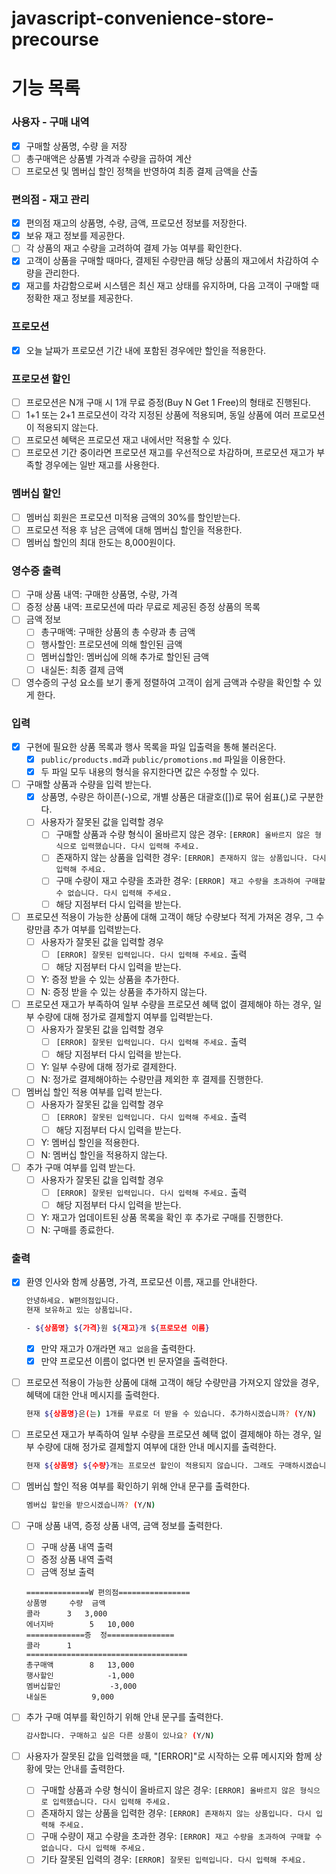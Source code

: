 # javascript-convenience-store-precourse

# 기능 목록
### 사용자 - 구매 내역

- [x]  구매할 상품명, 수량 을 저장
- [ ]  총구매액은 상품별 가격과 수량을 곱하여 계산
- [ ]  프로모션 및 멤버십 할인 정책을 반영하여 최종 결제 금액을 산출

### **편의점 - 재고 관리**

- [x]  편의점 재고의 상품명, 수량, 금액, 프로모션 정보를 저장한다.
- [x]  보유 재고 정보를 제공한다.
- [ ]  각 상품의 재고 수량을 고려하여 결제 가능 여부를 확인한다.
- [x]  고객이 상품을 구매할 때마다, 결제된 수량만큼 해당 상품의 재고에서 차감하여 수량을 관리한다.
- [x]  재고를 차감함으로써 시스템은 최신 재고 상태를 유지하며, 다음 고객이 구매할 때 정확한 재고 정보를 제공한다.

### 프로모션
- [x]  오늘 날짜가 프로모션 기간 내에 포함된 경우에만 할인을 적용한다.

### **프로모션 할인**
- [ ]  프로모션은 N개 구매 시 1개 무료 증정(Buy N Get 1 Free)의 형태로 진행된다.
- [ ]  1+1 또는 2+1 프로모션이 각각 지정된 상품에 적용되며, 동일 상품에 여러 프로모션이 적용되지 않는다.
- [ ]  프로모션 혜택은 프로모션 재고 내에서만 적용할 수 있다.
- [ ]  프로모션 기간 중이라면 프로모션 재고를 우선적으로 차감하며, 프로모션 재고가 부족할 경우에는 일반 재고를 사용한다.

### **멤버십 할인**

- [ ]  멤버십 회원은 프로모션 미적용 금액의 30%를 할인받는다.
- [ ]  프로모션 적용 후 남은 금액에 대해 멤버십 할인을 적용한다.
- [ ]  멤버십 할인의 최대 한도는 8,000원이다.

### **영수증 출력**

- [ ]  구매 상품 내역: 구매한 상품명, 수량, 가격
- [ ]  증정 상품 내역: 프로모션에 따라 무료로 제공된 증정 상품의 목록
- [ ]  금액 정보
    - [ ]  총구매액: 구매한 상품의 총 수량과 총 금액
    - [ ]  행사할인: 프로모션에 의해 할인된 금액
    - [ ]  멤버십할인: 멤버십에 의해 추가로 할인된 금액
    - [ ]  내실돈: 최종 결제 금액
- [ ]  영수증의 구성 요소를 보기 좋게 정렬하여 고객이 쉽게 금액과 수량을 확인할 수 있게 한다.

### **입력**

- [x]  구현에 필요한 상품 목록과 행사 목록을 파일 입출력을 통해 불러온다.
    - [x]  `public/products.md`과 `public/promotions.md` 파일을 이용한다.
    - [x]  두 파일 모두 내용의 형식을 유지한다면 값은 수정할 수 있다.
- [ ]  구매할 상품과 수량을 입력 받는다.
    - [x]  상품명, 수량은 하이픈(-)으로, 개별 상품은 대괄호([])로 묶어 쉼표(,)로 구분한다.
    - [ ]  사용자가 잘못된 값을 입력할 경우
        - [ ]  구매할 상품과 수량 형식이 올바르지 않은 경우: `[ERROR] 올바르지 않은 형식으로 입력했습니다. 다시 입력해 주세요.`
        - [ ]  존재하지 않는 상품을 입력한 경우: `[ERROR] 존재하지 않는 상품입니다. 다시 입력해 주세요.`
        - [ ]  구매 수량이 재고 수량을 초과한 경우: `[ERROR] 재고 수량을 초과하여 구매할 수 없습니다. 다시 입력해 주세요.`
        - [ ]  해당 지점부터 다시 입력을 받는다.
- [ ]  프로모션 적용이 가능한 상품에 대해 고객이 해당 수량보다 적게 가져온 경우, 그 수량만큼 추가 여부를 입력받는다.
    - [ ]  사용자가 잘못된 값을 입력할 경우
        - [ ]  `[ERROR] 잘못된 입력입니다. 다시 입력해 주세요.` 출력
        - [ ]  해당 지점부터 다시 입력을 받는다.
    - [ ]  Y: 증정 받을 수 있는 상품을 추가한다.
    - [ ]  N: 증정 받을 수 있는 상품을 추가하지 않는다.
- [ ]  프로모션 재고가 부족하여 일부 수량을 프로모션 혜택 없이 결제해야 하는 경우, 일부 수량에 대해 정가로 결제할지 여부를 입력받는다.
    - [ ]  사용자가 잘못된 값을 입력할 경우
        - [ ]  `[ERROR] 잘못된 입력입니다. 다시 입력해 주세요.` 출력
        - [ ]  해당 지점부터 다시 입력을 받는다.
    - [ ]  Y: 일부 수량에 대해 정가로 결제한다.
    - [ ]  N: 정가로 결제해야하는 수량만큼 제외한 후 결제를 진행한다.
- [ ]  멤버십 할인 적용 여부를 입력 받는다.
    - [ ]  사용자가 잘못된 값을 입력할 경우
        - [ ]  `[ERROR] 잘못된 입력입니다. 다시 입력해 주세요.` 출력
        - [ ]  해당 지점부터 다시 입력을 받는다.
    - [ ]  Y: 멤버십 할인을 적용한다.
    - [ ]  N: 멤버십 할인을 적용하지 않는다.
- [ ]  추가 구매 여부를 입력 받는다.
    - [ ]  사용자가 잘못된 값을 입력할 경우
        - [ ]  `[ERROR] 잘못된 입력입니다. 다시 입력해 주세요.` 출력
        - [ ]  해당 지점부터 다시 입력을 받는다.
    - [ ]  Y: 재고가 업데이트된 상품 목록을 확인 후 추가로 구매를 진행한다.
    - [ ]  N: 구매를 종료한다.

### **출력**

- [x]  환영 인사와 함께 상품명, 가격, 프로모션 이름, 재고를 안내한다.
    
    ```bash
    안녕하세요. W편의점입니다.
    현재 보유하고 있는 상품입니다.
    
    - ${상품명} ${가격}원 ${재고}개 ${프로모션 이름}
    ```
    
    - [x]  만약 재고가 0개라면 `재고 없음`을 출력한다.
    - [x]  만약 프로모션 이름이 없다면 빈 문자열을 출력한다.
- [ ]  프로모션 적용이 가능한 상품에 대해 고객이 해당 수량만큼 가져오지 않았을 경우, 혜택에 대한 안내 메시지를 출력한다.
    
    ```bash
    현재 ${상품명}은(는) 1개를 무료로 더 받을 수 있습니다. 추가하시겠습니까? (Y/N)
    ```
    
- [ ]  프로모션 재고가 부족하여 일부 수량을 프로모션 혜택 없이 결제해야 하는 경우, 일부 수량에 대해 정가로 결제할지 여부에 대한 안내 메시지를 출력한다.
    
    ```bash
    현재 ${상품명} ${수량}개는 프로모션 할인이 적용되지 않습니다. 그래도 구매하시겠습니까? (Y/N)
    ```
    
- [ ]  멤버십 할인 적용 여부를 확인하기 위해 안내 문구를 출력한다.
    
    ```bash
    멤버십 할인을 받으시겠습니까? (Y/N)
    ```
    
- [ ]  구매 상품 내역, 증정 상품 내역, 금액 정보를 출력한다.
    - [ ]  구매 상품 내역 출력
    - [ ]  증정 상품 내역 출력
    - [ ]  금액 정보 출력
    
    ```
    ==============W 편의점================
    상품명		수량	금액
    콜라		3 	3,000
    에너지바 		5 	10,000
    =============증	정===============
    콜라		1
    ====================================
    총구매액		8	13,000
    행사할인			-1,000
    멤버십할인			-3,000
    내실돈			 9,000
    
    ```
    
- [ ]  추가 구매 여부를 확인하기 위해 안내 문구를 출력한다.
    
    ```bash
    감사합니다. 구매하고 싶은 다른 상품이 있나요? (Y/N)
    ```
    
- [ ]  사용자가 잘못된 값을 입력했을 때, "[ERROR]"로 시작하는 오류 메시지와 함께 상황에 맞는 안내를 출력한다.
    - [ ]  구매할 상품과 수량 형식이 올바르지 않은 경우: `[ERROR] 올바르지 않은 형식으로 입력했습니다. 다시 입력해 주세요.`
    - [ ]  존재하지 않는 상품을 입력한 경우: `[ERROR] 존재하지 않는 상품입니다. 다시 입력해 주세요.`
    - [ ]  구매 수량이 재고 수량을 초과한 경우: `[ERROR] 재고 수량을 초과하여 구매할 수 없습니다. 다시 입력해 주세요.`
    - [ ]  기타 잘못된 입력의 경우: `[ERROR] 잘못된 입력입니다. 다시 입력해 주세요.`